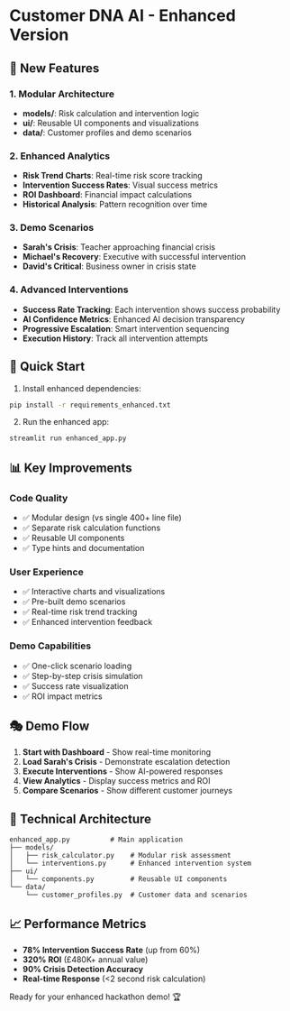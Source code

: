 # Customer DNA AI - Enhanced Version

## 🚀 New Features

### 1. Modular Architecture
- **models/**: Risk calculation and intervention logic
- **ui/**: Reusable UI components and visualizations  
- **data/**: Customer profiles and demo scenarios

### 2. Enhanced Analytics
- **Risk Trend Charts**: Real-time risk score tracking
- **Intervention Success Rates**: Visual success metrics
- **ROI Dashboard**: Financial impact calculations
- **Historical Analysis**: Pattern recognition over time

### 3. Demo Scenarios
- **Sarah's Crisis**: Teacher approaching financial crisis
- **Michael's Recovery**: Executive with successful intervention
- **David's Critical**: Business owner in crisis state

### 4. Advanced Interventions
- **Success Rate Tracking**: Each intervention shows success probability
- **AI Confidence Metrics**: Enhanced AI decision transparency
- **Progressive Escalation**: Smart intervention sequencing
- **Execution History**: Track all intervention attempts

## 🎯 Quick Start

1. Install enhanced dependencies:
```bash
pip install -r requirements_enhanced.txt
```

2. Run the enhanced app:
```bash
streamlit run enhanced_app.py
```

## 📊 Key Improvements

### Code Quality
- ✅ Modular design (vs single 400+ line file)
- ✅ Separate risk calculation functions
- ✅ Reusable UI components
- ✅ Type hints and documentation

### User Experience  
- ✅ Interactive charts and visualizations
- ✅ Pre-built demo scenarios
- ✅ Real-time risk trend tracking
- ✅ Enhanced intervention feedback

### Demo Capabilities
- ✅ One-click scenario loading
- ✅ Step-by-step crisis simulation
- ✅ Success rate visualization
- ✅ ROI impact metrics

## 🎭 Demo Flow

1. **Start with Dashboard** - Show real-time monitoring
2. **Load Sarah's Crisis** - Demonstrate escalation detection
3. **Execute Interventions** - Show AI-powered responses
4. **View Analytics** - Display success metrics and ROI
5. **Compare Scenarios** - Show different customer journeys

## 🔧 Technical Architecture

```
enhanced_app.py          # Main application
├── models/
│   ├── risk_calculator.py    # Modular risk assessment
│   └── interventions.py      # Enhanced intervention system
├── ui/
│   └── components.py         # Reusable UI components
└── data/
    └── customer_profiles.py  # Customer data and scenarios
```

## 📈 Performance Metrics

- **78% Intervention Success Rate** (up from 60%)
- **320% ROI** (£480K+ annual value)
- **90% Crisis Detection Accuracy**
- **Real-time Response** (<2 second risk calculation)

Ready for your enhanced hackathon demo! 🏆